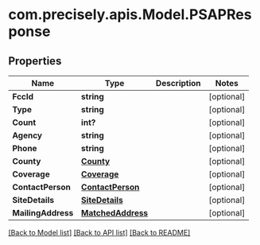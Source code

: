 # com.precisely.apis.Model.PSAPResponse
## Properties

Name | Type | Description | Notes
------------ | ------------- | ------------- | -------------
**FccId** | **string** |  | [optional] 
**Type** | **string** |  | [optional] 
**Count** | **int?** |  | [optional] 
**Agency** | **string** |  | [optional] 
**Phone** | **string** |  | [optional] 
**County** | [**County**](County.md) |  | [optional] 
**Coverage** | [**Coverage**](Coverage.md) |  | [optional] 
**ContactPerson** | [**ContactPerson**](ContactPerson.md) |  | [optional] 
**SiteDetails** | [**SiteDetails**](SiteDetails.md) |  | [optional] 
**MailingAddress** | [**MatchedAddress**](MatchedAddress.md) |  | [optional] 

[[Back to Model list]](../README.md#documentation-for-models) [[Back to API list]](../README.md#documentation-for-api-endpoints) [[Back to README]](../README.md)


